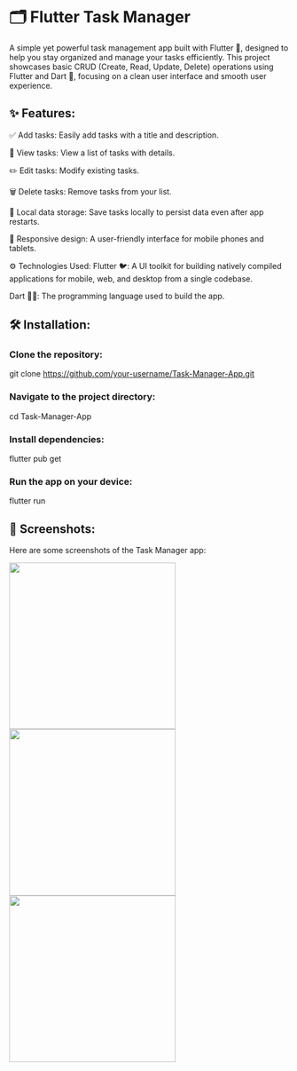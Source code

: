 # 🗂️ Flutter Task Manager
A simple yet powerful task management app built with Flutter 🚀, designed to help you stay organized and manage your tasks efficiently. This project showcases basic CRUD (Create, Read, Update, Delete) operations using Flutter and Dart 🦄, focusing on a clean user interface and smooth user experience.


## ✨ Features:
✅ Add tasks: Easily add tasks with a title and description.

👀 View tasks: View a list of tasks with details.

✏️ Edit tasks: Modify existing tasks.

🗑️ Delete tasks: Remove tasks from your list.

💾 Local data storage: Save tasks locally to persist data even after app restarts.

📱 Responsive design: A user-friendly interface for mobile phones and tablets.

⚙️ Technologies Used:
Flutter 🐦: A UI toolkit for building natively compiled applications for mobile, web, and desktop from a single codebase.

Dart 🦸‍♂️: The programming language used to build the app.


## 🛠️ Installation:
### Clone the repository:
git clone https://github.com/your-username/Task-Manager-App.git

### Navigate to the project directory:
cd Task-Manager-App

### Install dependencies:
flutter pub get

### Run the app on your device:
flutter run


## 📸 Screenshots:
Here are some screenshots of the Task Manager app:

<img src="https://github.com/user-attachments/assets/528aef36-7fdd-4e42-b8ab-836c815eb086" width="300"/>
<img src="https://github.com/user-attachments/assets/36bb920a-8f17-4108-bae7-57ff994c04dc" width="300"/>
<img src="https://github.com/user-attachments/assets/24933164-a3f1-43be-af1d-efffb6c2a78a" width="300"/>

